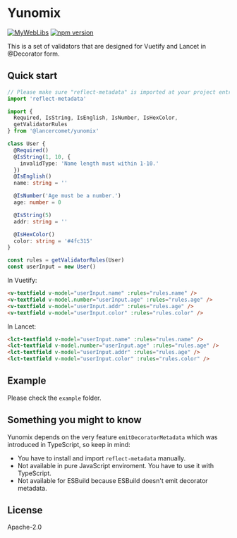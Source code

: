 # Yunomix

[![MyWebLibs](https://github.com/LancerComet/MyWebLibs/workflows/Test/badge.svg)](https://github.com/LancerComet/MyWebLibs/actions)
[![npm version](https://badge.fury.io/js/@lancercomet%2Fyunomix.svg)](https://badge.fury.io/js/@lancercomet%2Fyunomix)

This is a set of validators that are designed for Vuetify and Lancet in @Decorator form.

## Quick start

```ts
// Please make sure "reflect-metadata" is imported at your project entry.
import 'reflect-metadata'
```

```ts
import {
  Required, IsString, IsEnglish, IsNumber, IsHexColor,
  getValidatorRules
} from '@lancercomet/yunomix'

class User {
  @Required()
  @IsString(1, 10, {
    invalidType: 'Name length must within 1-10.'
  })
  @IsEnglish()
  name: string = ''

  @IsNumber('Age must be a number.')
  age: number = 0

  @IsString(5)
  addr: string = ''

  @IsHexColor()
  color: string = '#4fc315'
}

const rules = getValidatorRules(User)
const userInput = new User()
```

In Vuetify:

```html
<v-textfield v-model="userInput.name" :rules="rules.name" />
<v-textfield v-model.number="userInput.age" :rules="rules.age" />
<v-textfield v-model="userInput.addr" :rules="rules.age" />
<v-textfield v-model="userInput.color" :rules="rules.color" />
```

In Lancet:

```html
<lct-textfield v-model="userInput.name" :rules="rules.name" />
<lct-textfield v-model.number="userInput.age" :rules="rules.age" />
<lct-textfield v-model="userInput.addr" :rules="rules.age" />
<lct-textfield v-model="userInput.color" :rules="rules.color" />
```

## Example

Please check the `example` folder.

## Something you might to know

Yunomix depends on the very feature `emitDecoratorMetadata` which was introduced in TypeScript, so keep in mind:

- You have to install and import `reflect-metadata` manually.
- Not available in pure JavaScript enviroment. You have to use it with TypeScript.
- Not available for ESBuild because ESBuild doesn't emit decorator metadata.


## License

Apache-2.0
